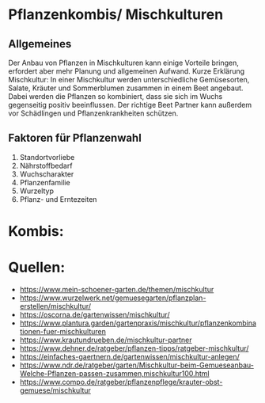 # Pflanzenkombis/ Mischkulturen
## Allgemeines
Der Anbau von Pflanzen in Mischkulturen kann einige Vorteile bringen, erfordert aber mehr Planung und allgemeinen Aufwand.
Kurze Erklärung Mischkultur:
In einer Mischkultur werden unterschiedliche Gemüsesorten, Salate, Kräuter und Sommerblumen zusammen in einem Beet angebaut. Dabei werden die Pflanzen so kombiniert, dass sie sich im Wuchs gegenseitig positiv beeinflussen. Der richtige Beet Partner kann außerdem vor Schädlingen und Pflanzenkrankheiten schützen.
## Faktoren für Pflanzenwahl
1. Standortvorliebe
2. Nährstoffbedarf
3. Wuchscharakter
4. Pflanzenfamilie
5. Wurzeltyp
6. Pflanz- und Erntezeiten
# Kombis:

# Quellen:
- https://www.mein-schoener-garten.de/themen/mischkultur
- https://www.wurzelwerk.net/gemuesegarten/pflanzplan-erstellen/mischkultur/
- https://oscorna.de/gartenwissen/mischkultur/
- https://www.plantura.garden/gartenpraxis/mischkultur/pflanzenkombinationen-fuer-mischkulturen
- https://www.krautundrueben.de/mischkultur-partner
- https://www.dehner.de/ratgeber/pflanzen-tipps/ratgeber-mischkultur/
- https://einfaches-gaertnern.de/gartenwissen/mischkultur-anlegen/
- https://www.ndr.de/ratgeber/garten/Mischkultur-beim-Gemueseanbau-Welche-Pflanzen-passen-zusammen,mischkultur100.html
- https://www.compo.de/ratgeber/pflanzenpflege/krauter-obst-gemuese/mischkultur

